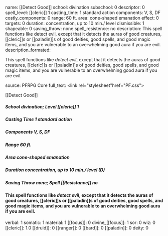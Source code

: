 name: [[Detect Good]]
school: divination
subschool: 0
descriptor: 0
spell_level: [[cleric]] 1
casting_time: 1 standard action
components: V, S, DF
costly_components: 0
range: 60 ft.
area: cone-shaped emanation
effect: 0
targets: 0
duration: concentration, up to 10 min./ level
dismissible: 1
shapeable: 0
saving_throw: none
spell_resistence: no
description: This spell functions like detect evil, except that it detects the auras of good creatures, [[cleric]]s or [[paladin]]s of good deities, good spells, and good magic items, and you are vulnerable to an overwhelming good aura if you are evil.
description_formated: <p>This spell functions like <i>detect evil</i>, except that it detects the auras of good creatures, [[cleric]]s or [[paladin]]s of good deities, good spells, and good magic items, and you are vulnerable to an overwhelming good aura if you are evil.</p>
source: PFRPG Core
full_text: <link rel="stylesheet"href="PF.css"><div class="heading"><p class="alignleft">[[Detect Good]]</p><div style="clear: both;"></div></div><div><h5><b>School </b>divination; <b>Level </b>[[cleric]] 1</h5><h5><b>Casting Time </b>1 standard action</h5><h5><b>Components </b>V, S, DF</h5><h5><b>Range </b>60 ft.</h5><h5><b>Area </b>cone-shaped emanation</h5><h5><b>Duration </b>concentration, up to 10 min./ level (D)</h5><h5><b>Saving Throw </b>none; <b>Spell [[Resistance]] </b>no</h5></div><div><h4><p>This spell functions like <i>detect evil</i>, except that it detects the auras of good creatures, [[cleric]]s or [[paladin]]s of good deities, good spells, and good magic items, and you are vulnerable to an overwhelming good aura if you are evil.</p></h4></div>
verbal: 1
somatic: 1
material: 1
[[focus]]: 0
divine_[[focus]]: 1
sor: 0
wiz: 0
[[cleric]]: 1.0
[[druid]]: 0
[[ranger]]: 0
[[bard]]: 0
[[paladin]]: 0
deity: 0
